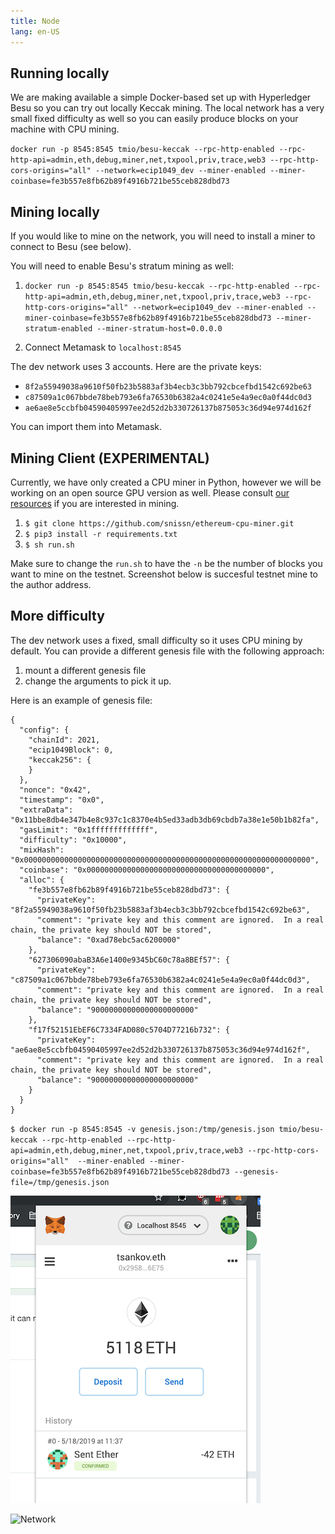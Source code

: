 ```yaml
---
title: Node
lang: en-US
---
```

## Running locally
We are making available a simple Docker-based set up with Hyperledger Besu so you can try out locally Keccak mining.
The local network has a very small fixed difficulty as well so you can easily produce blocks on your machine with CPU mining.

`docker run -p 8545:8545 tmio/besu-keccak --rpc-http-enabled --rpc-http-api=admin,eth,debug,miner,net,txpool,priv,trace,web3 --rpc-http-cors-origins="all" --network=ecip1049_dev --miner-enabled --miner-coinbase=fe3b557e8fb62b89f4916b721be55ceb828dbd73`

## Mining locally

If you would like to mine on the network, you will need to install a miner to connect to Besu (see below).

You will need to enable Besu's stratum mining as well:

1. `docker run -p 8545:8545 tmio/besu-keccak --rpc-http-enabled --rpc-http-api=admin,eth,debug,miner,net,txpool,priv,trace,web3 --rpc-http-cors-origins="all" --network=ecip1049_dev --miner-enabled --miner-coinbase=fe3b557e8fb62b89f4916b721be55ceb828dbd73
  --miner-stratum-enabled --miner-stratum-host=0.0.0.0`


1. Connect Metamask to `localhost:8545`

The dev network uses 3 accounts. Here are the private keys:
* `8f2a55949038a9610f50fb23b5883af3b4ecb3c3bb792cbcefbd1542c692be63`
* `c87509a1c067bbde78beb793e6fa76530b6382a4c0241e5e4a9ec0a0f44dc0d3`
* `ae6ae8e5ccbfb04590405997ee2d52d2b330726137b875053c36d94e974d162f`

You can import them into Metamask.

## Mining Client (EXPERIMENTAL)

Currently, we have only created a CPU miner in Python, however we will be working on an open source GPU version as well. Please consult [our resources](/mine/) if you are interested in mining.

1. `$ git clone https://github.com/snissn/ethereum-cpu-miner.git`
1. `$ pip3 install -r requirements.txt`
1. `$ sh run.sh`

Make sure to change the `run.sh` to have the `-n` be the number of blocks you want to mine on the testnet. Screenshot below is succesful testnet mine to the author address.

## More difficulty

The dev network uses a fixed, small difficulty so it uses CPU mining by default.
You can provide a different genesis file with the following approach:
1. mount a different genesis file
1. change the arguments to pick it up.

Here is an example of genesis file:
```
{
  "config": {
    "chainId": 2021,
    "ecip1049Block": 0,
    "keccak256": {
    }
  },
  "nonce": "0x42",
  "timestamp": "0x0",
  "extraData": "0x11bbe8db4e347b4e8c937c1c8370e4b5ed33adb3db69cbdb7a38e1e50b1b82fa",
  "gasLimit": "0x1fffffffffffff",
  "difficulty": "0x10000",
  "mixHash": "0x0000000000000000000000000000000000000000000000000000000000000000",
  "coinbase": "0x0000000000000000000000000000000000000000",
  "alloc": {
    "fe3b557e8fb62b89f4916b721be55ceb828dbd73": {
      "privateKey": "8f2a55949038a9610f50fb23b5883af3b4ecb3c3bb792cbcefbd1542c692be63",
      "comment": "private key and this comment are ignored.  In a real chain, the private key should NOT be stored",
      "balance": "0xad78ebc5ac6200000"
    },
    "627306090abaB3A6e1400e9345bC60c78a8BEf57": {
      "privateKey": "c87509a1c067bbde78beb793e6fa76530b6382a4c0241e5e4a9ec0a0f44dc0d3",
      "comment": "private key and this comment are ignored.  In a real chain, the private key should NOT be stored",
      "balance": "90000000000000000000000"
    },
    "f17f52151EbEF6C7334FAD080c5704D77216b732": {
      "privateKey": "ae6ae8e5ccbfb04590405997ee2d52d2b330726137b875053c36d94e974d162f",
      "comment": "private key and this comment are ignored.  In a real chain, the private key should NOT be stored",
      "balance": "90000000000000000000000"
    }
  }
}
```

`$ docker run -p 8545:8545 -v genesis.json:/tmp/genesis.json tmio/besu-keccak --rpc-http-enabled --rpc-http-api=admin,eth,debug,miner,net,txpool,priv,trace,web3 --rpc-http-cors-origins="all"  --miner-enabled --miner-coinbase=fe3b557e8fb62b89f4916b721be55ceb828dbd73 --genesis-file=/tmp/genesis.json`

![](/success.png)


![Network](/network.gif)